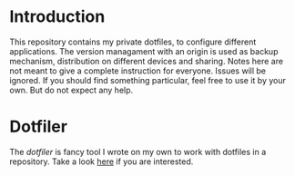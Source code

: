 # Introduction
This repository contains my private dotfiles, to configure different applications.
The version managament with an origin is used as backup mechanism, distribution on different devices and sharing.
Notes here are not meant to give a complete instruction for everyone. Issues will be ignored.
If you should find something particular, feel free to use it by your own. But do not expect any help.

# Dotfiler
The _dotfiler_ is fancy tool I wrote on my own to work with dotfiles in a repository.
Take a look [here](https://github.com/weilbith/dotfiler) if you are interested.
